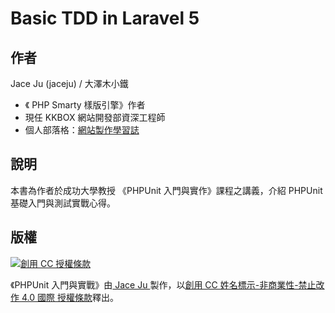 # Basic TDD in Laravel 5

## 作者

Jace Ju (jaceju) / 大澤木小鐵

* 《 PHP Smarty 樣版引擎》作者
* 現任 KKBOX 網站開發部資深工程師
* 個人部落格：[網站製作學習誌](http://www.jaceju.net/)

## 說明

本書為作者於成功大學教授 《PHPUnit 入門與實作》課程之講義，介紹 PHPUnit 基礎入門與測試實戰心得。

## 版權

<a rel="license" href="http://creativecommons.org/licenses/by-nc-nd/4.0/"><img alt="創用 CC 授權條款" style="border-width:0" src="https://i.creativecommons.org/l/by-nc-nd/4.0/88x31.png" /></a>

<span xmlns:dct="http://purl.org/dc/terms/" property="dct:title">《PHPUnit 入門與實戰》</span>由<a xmlns:cc="http://creativecommons.org/ns#" href="http://www.jaceju.net/" property="cc:attributionName" rel="cc:attributionURL"> Jace Ju </a>製作，以<a rel="license" href="http://creativecommons.org/licenses/by-nc-nd/4.0/">創用 CC 姓名標示-非商業性-禁止改作 4.0 國際 授權條款</a>釋出。
